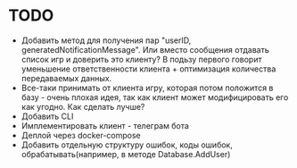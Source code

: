 # TODO

* Добавить метод для получения пар "userID, generatedNotificationMessage". Или вместо сообщения отдавать список игр и доверить это клиенту? В подьзу первого говорит уменьшение ответственности клиента + оптимизация количества передаваемых данных.
* Все-таки принимать от клиента игру, которая потом положится в базу - очень плохая идея, так как клиент может модифицировать его как угодно. Как сделать лучше?
* Добавить CLI
* Имплементировать клиент - телеграм бота
* Деплой через docker-compose
* Добавить отдельную структуру ошибок, коды ошибок, обрабатывать(например, в методе Database.AddUser)
